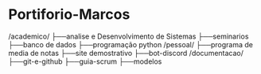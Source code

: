 
# Portiforio-Marcos
/academico/
├──analise e Desenvolvimento de Sistemas 
├──seminarios
├──banco de dados
├──programação python
/pessoal/
├──programa de media de notas 
├──site demostrativo
├──bot-discord
/documentacao/
├──git-e-github
├──guia-scrum
├──modelos
